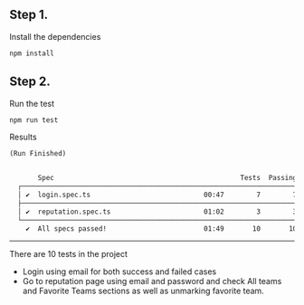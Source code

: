 ## Step 1.
Install the dependencies

```bash
npm install
```

## Step 2.

Run the test

```bash
npm run test
```

Results

```txt
(Run Finished)


       Spec                                              Tests  Passing  Failing  Pending  Skipped  
  ┌────────────────────────────────────────────────────────────────────────────────────────────────┐
  │ ✔  login.spec.ts                            00:47        7        7        -        -        - │
  ├────────────────────────────────────────────────────────────────────────────────────────────────┤
  │ ✔  reputation.spec.ts                       01:02        3        3        -        -        - │
  └────────────────────────────────────────────────────────────────────────────────────────────────┘
    ✔  All specs passed!                        01:49       10       10        -        -        -  

```

-----

There are 10 tests in the project
- Login using email for both success and failed cases
- Go to reputation page using email and password and check All teams and Favorite Teams sections as well as unmarking favorite team.